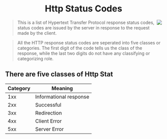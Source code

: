 <h1 align="center">Http Status Codes</h1>

[<img src="https://res.cloudinary.com/ngleadersdb/image/upload/h_150/v1584474698/it_huyjrx.png" align="right">](https://github.com/afolorunso/)

> This is a list of Hypertext Transfer Protocol response status codes, status codes are issued by the server in response to the request made by the  client.

> All the  HTTP response status codes are seperated into five classes or categories. The first digit of the code tells us the class of the response, while the last two digits do not have any classifying or categorizing role.

## There are five classes of Http Stat
| Category | Meaning |
| --- | --- |
| 1xx | Informational response |
| 2xx  | Successful |
| 3xx  | Redirection |
| 4xx  | Client Error |
| 5xx  | Server Error |
